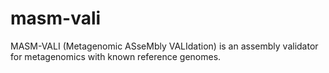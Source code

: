 masm-vali
=========

MASM-VALI (Metagenomic ASseMbly VALIdation) is an assembly validator for metagenomics with known reference genomes.